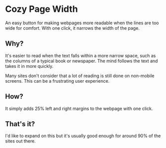 # Cozy Page Width
An easy button for making webpages more readable when the lines are too wide for comfort. With one click, it narrows the width of the page.


## Why?

It's easier to read when the text falls within a more narrow space, such as the columns of a typical book or newspaper. The mind follows the text and takes it in more quickly.

Many sites don't consider that a lot of reading is still done on non-mobile screens. This can be a frustrating user experience.


## How?

It simply adds 25% left and right margins to the webpage with one click.


## That's it?

I'd like to expand on this but it's usually good enough for around 90% of the sites out there.


